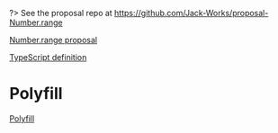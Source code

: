 ?> See the proposal repo at https://github.com/Jack-Works/proposal-Number.range

[Number.range proposal](https://raw.githubusercontent.com/Jack-Works/proposal-Number.range/master/README.md ':include')

[TypeScript definition](https://raw.githubusercontent.com/Jack-Works/proposal-Number.range/master/global.d.ts ':include')

# Polyfill

[Polyfill](https://raw.githubusercontent.com/Jack-Works/proposal-Number.range/master/polyfill.js ':include')
